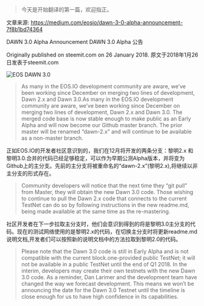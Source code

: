 > 今天是开始翻译的第一篇，欢迎指正。

文章来源:
https://medium.com/eosio/dawn-3-0-alpha-announcement-7f8b1bd74364

DAWN 3.0 Alpha Announcement
DAWN 3.0 Alpha 公告

Originally published on steemit.com on 26 January 2018.
原文于2018年1月26日发表于steemit.com

![EOS DAWN 3.0](https://cdn-images-1.medium.com/max/800/0*99bwkzCu517eJ3tZ.png)

> As many in the EOS.IO development community are aware, we’ve been working since December on merging two lines of development, Dawn 2.x and Dawn 3.0.As many in the EOS.IO development community are aware, we’ve been working since December on merging two lines of development, Dawn 2.x and Dawn 3.0. The merged code base is now stable enough to make public as an Early Alpha and will now become our Github master branch. The prior master will be renamed “dawn-2.x” and will continue to be available as a non-master branch.

正如EOS.IO的开发者社区意识到的，我们在12月将开发的两条分支：黎明2.x 和 黎明3.0.合并的代码已经足够稳定，可以作为早期公测Alpha版本，并将变为Github上的主分支。先前的主分支将被重命名的“dawn-2.x”(黎明2.x),将继续以非主分支的形式存在。

> Community developers will notice that the next time they “git pull” from Master, they will obtain the new Dawn 3.0 code. Those wishing to continue to pull the Dawn 2.x code that connects to the current TestNet can do so by following instructions in the new readme.md, being made available at the same time as the re-mastering.

社区开发者在下一步拉取主分支时，他们会意识到得到的将是黎明3.0主分支的代码。现在的测试网络使用的是黎明2.x的代码，在切换主分支时将更新readme.md说明文档,开发者们可以按照新的说明文档中的方法拉取到黎明2.0的代码。

> Please note that the Dawn 3.0 code is still in Early Alpha and is not compatible with the current block.one-provided public TestNet; it will not be available in a public TestNet until the end of Q1 2018. In the interim, developers may create their own testnets with the new Dawn 3.0 code. As a reminder, Dan Larimer and the development team have changed the way we forecast development. This means we won’t be announcing the date for the Dawn 3.0 Testnet until the timeline is close enough for us to have high confidence in its capabilities.
